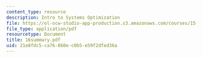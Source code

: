 ```yaml
---
content_type: resource
description: Intro to Systems Optimization
file: https://ol-ocw-studio-app-production.s3.amazonaws.com/courses/15-057-systems-optimization-spring-2003/21e8fdc5ca76860ec0b5e59f2dfed36a_16summary.pdf
file_type: application/pdf
resourcetype: Document
title: 16summary.pdf
uid: 21e8fdc5-ca76-860e-c0b5-e59f2dfed36a
---
```

